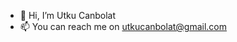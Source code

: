 - 👋 Hi, I’m Utku Canbolat
- 📫 You can reach me on utkucanbolat@gmail.com

<!---
utkucanbolat/utkucanbolat is a ✨ special ✨ repository because its `README.md` (this file) appears on your GitHub profile.
You can click the Preview link to take a look at your changes.
--->

